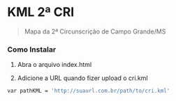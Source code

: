 # KML 2ª CRI

> Mapa da 2ª Circunscrição de Campo Grande/MS


### Como Instalar

1) Abra o arquivo index.html

2) Adicione a URL quando fizer upload o cri.kml

```sh
var pathKML = 'http://suaurl.com.br/path/to/cri.kml'
```
